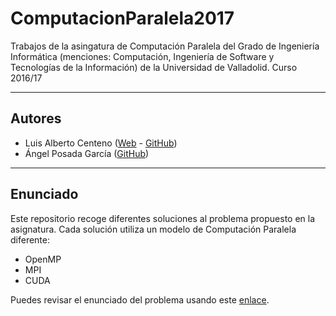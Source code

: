# ComputacionParalela2017
Trabajos de la asingatura de Computación Paralela del Grado de Ingeniería
Informática (menciones: Computación, Ingeniería de Software y Tecnologías de la
Información) de la Universidad de Valladolid. Curso 2016/17

___
## Autores
- Luis Alberto Centeno ([Web](https://luiscbr.com) - [GitHub](https://github.com/luiscbr92))
- Ángel Posada García ([GitHub](https://github.com/Angelus9110))

___
## Enunciado

Este repositorio recoge diferentes soluciones al problema propuesto en la
asignatura. Cada solución utiliza un modelo de Computación Paralela diferente:

- OpenMP
- MPI
- CUDA

Puedes revisar el enunciado del problema usando este
  [enlace](Enunciado/README.md).
